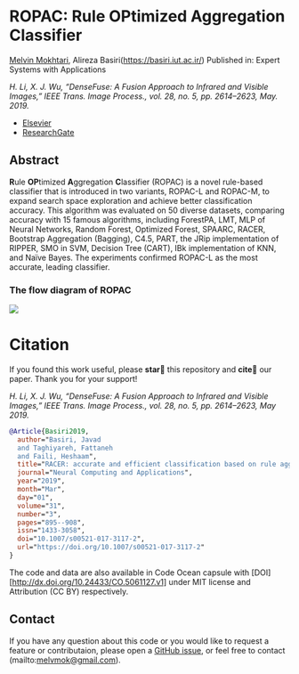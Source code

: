# ROPAC: **R**ule **OP**timized **A**ggregation **C**lassifier

[Melvin Mokhtari](https://melmo.ir/), Alireza Basiri(https://basiri.iut.ac.ir/)
Published in: Expert Systems with Applications

*H. Li, X. J. Wu, “DenseFuse: A Fusion Approach to Infrared and Visible Images,” IEEE Trans. Image Process., vol. 28, no. 5, pp. 2614–2623, May. 2019.*

- [Elsevier]()
- [ResearchGate]()

## Abstract
**R**ule **OP**timized **A**ggregation **C**lassifier (ROPAC) is a novel rule-based classifier that is introduced in two variants, ROPAC-L and ROPAC-M, to expand search space exploration and achieve better classification accuracy. This algorithm was evaluated on 50 diverse datasets, comparing accuracy with 15 famous algorithms, including ForestPA, LMT, MLP of Neural Networks, Random Forest, Optimized Forest, SPAARC, RACER, Bootstrap Aggregation (Bagging), C4.5, PART, the JRip implementation of RIPPER, SMO in SVM, Decision Tree (CART), IBk implementation of KNN, and Naïve Bayes. The experiments confirmed ROPAC-L as the most accurate, leading classifier.

### The flow diagram of ROPAC
![](https://github.com/hli1221/imagefusion_densefuse/blob/master/figures/framework.png)

# Citation
If you found this work useful, please **star🌟** this repository and **cite📑** our paper. Thank you for your support!

 *H. Li, X. J. Wu, “DenseFuse: A Fusion Approach to Infrared and Visible Images,” IEEE Trans. Image Process., vol. 28, no. 5, pp. 2614–2623, May 2019.*

```bibtex
@Article{Basiri2019,
  author="Basiri, Javad
  and Taghiyareh, Fattaneh
  and Faili, Heshaam",
  title="RACER: accurate and efficient classification based on rule aggregation approach",
  journal="Neural Computing and Applications",
  year="2019",
  month="Mar",
  day="01",
  volume="31",
  number="3",
  pages="895--908",
  issn="1433-3058",
  doi="10.1007/s00521-017-3117-2",
  url="https://doi.org/10.1007/s00521-017-3117-2"
}
```

The code and data are also available in Code Ocean capsule with [DOI] [http://dx.doi.org/10.24433/CO.5061127.v1] under MIT license and Attribution (CC BY) respectively.

## Contact
If you have any question about this code or you would like to request a feature or contributaion, please open a [GitHub issue](https://github.com/Adversarian/RACER/issues), or feel free to contact (mailto:melvmok@gmail.com).
